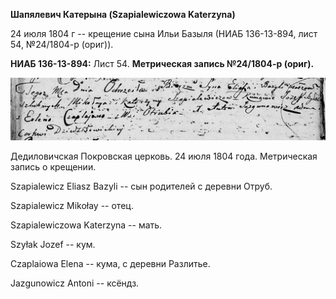 **Шапялевич Катерына (Szapialewiczowa Katerzyna)**

24 июля 1804 г -- крещение сына Ильи Базыля (НИАБ 136-13-894, лист 54,
№24/1804-р (ориг)).

**НИАБ 136-13-894:** Лист 54. **Метрическая запись №24/1804-р (ориг).**

![](./media/9ea2ffcd4709671ad6f7714393c59249e4f7aeb0.png)

Дедиловичская Покровская церковь. 24 июля 1804 года. Метрическая запись
о крещении.

Szapialewicz Eliasz Bazyli -- сын родителей с деревни Отруб.

Szapialewicz Mikołay -- отец.

Szapialewiczowa Katerzyna -- мать.

Szyłak Jozef -- кум.

Czaplaiowa Elena -- кума, с деревни Разлитье.

Jazgunowicz Antoni -- ксёндз.

